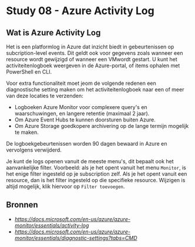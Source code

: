 # Study 08 - Azure Activity Log

## Wat is Azure Activity Log
Het is een platformlog in Azure dat inzicht biedt in gebeurtenissen op subcription-level events.
Dit geldt ook voor gegevens zoals wanneer een resource wordt gewijzigd of wanneer een VMwordt gestart. U kunt het activiteitenlogboek weergeven in de Azure-portal, of items ophalen met PowerShell en CLI.  

Voor extra functionaliteit moet jeom de volgende redenen een diagnostische setting maken om het activiteitenlogboek naar een of meer van deze locaties te verzenden:  

- Logboeken Azure Monitor voor complexere query's en waarschuwingen, en langere retentie (maximaal 2 jaar).  
- Om Azure Event Hubs te kunnen doorsturen buiten Azure.  
- Om Azure Storage goedkopere archivering op de lange termijn mogelijk te maken.  

De logboekgebeurtenissen worden 90 dagen bewaard in Azure en vervolgens verwijderd.  

Je kunt de logs openen vanuit de meeste menu's, dit bepaalt ook het aanvankelijke filter. Voorbeeld: als je het opent vanuit het menu `Monitor`, is het enige filter ingesteld op je subscription zelf. Als je het opent vanuit een resource, dan is het filter ingesteld op die specifieke resource. Wijzigen is altijd mogelijk, klik hiervoor op `Filter toevoegen`.  

## Bronnen
- *https://docs.microsoft.com/en-us/azure/azure-monitor/essentials/activity-log*  
- *https://docs.microsoft.com/en-us/azure/azure-monitor/essentials/diagnostic-settings?tabs=CMD*